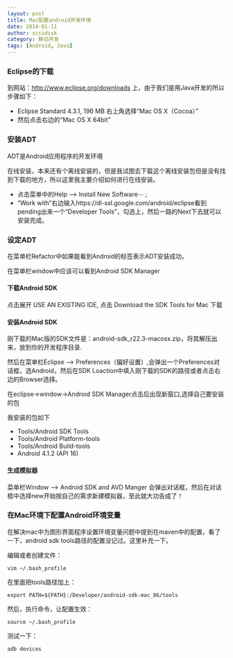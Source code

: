 ```yaml
---
layout: post
title: Mac配置android开发环境
date: 2014-01-11
author: scsidisk
category: 移动开发
tags: [Android, Java]
---
```


### Eclipse的下载

到网站：http://www.eclipse.org/downloads 上，由于我们是用Java开发的所以步骤如下：

- Eclipse Standard 4.3.1, 196 MB 右上角选择“Mac OS X（Cocoa）”
- 然后点击右边的“Mac OS X 64bit”

### 安装ADT

ADT是Android应用程序的开发环境

在线安装，本来还有个离线安装的，但是我试图去下载这个离线安装包但是没有找到下载的地方，所以这里我主要介绍如何进行在线安装。

- 点击菜单中的Help ——> Install New Software⋯ ;
- “Work with”右边输入https://dl-ssl.google.com/android/eclipse看到pending出来一个“Developer Tools”，勾选上，然后一路的Next下去就可以安装完成。

### 设定ADT

在菜单栏Refactor中如果能看到Android的标签表示ADT安装成功。

在菜单栏window中应该可以看到Android SDK Manager

#### 下载Android SDK

点击展开 USE AN EXISTING IDE, 点击 Download the SDK Tools for Mac 下载

#### 安装Android SDK

刚下载的Mac版的SDK文件是：android-sdk_r22.3-macosx.zip，将其解压出来，放到你的开发程序目录.

然后在菜单栏Eclipse —> Preferences（偏好设置）,会弹出一个Preferences对话框，选Android，然后在SDK Loaction中填入刚下载的SDK的路径或者点击右边的Browser选择。

在eclipse->window->Android SDK Manager点击后出现新窗口,选择自己要安装的包

我安装的包如下

- Tools/Android SDK Tools
- Tools/Android Platform-tools
- Tools/Android Build-tools
- Android 4.1.2 (API 16)

#### 生成模拟器

菜单栏Window —> Android SDK and AVD Manger 会弹出对话框，然后在对话框中选择new开始按自己的需求新建模拟器，至此就大功告成了！

### 在Mac环境下配置Android环境变量

在解决mac中为图形界面程序设置环境变量问题中提到在maven中的配置，看了一下，android sdk tools路径的配置没记过。这里补充一下。

编辑或者创建文件：

```
vim ~/.bash_profile
```

在里面把tools路径加上：

```
export PATH=${PATH}:/Developer/android-sdk-mac_86/tools
```

然后，执行命令，让配置生效：

```
source ~/.bash_profile
```

测试一下：

```
adb devices
```